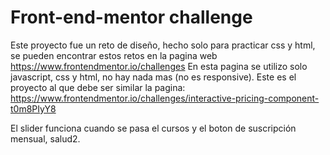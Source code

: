 # Front-end-mentor challenge
Este proyecto fue un reto de diseño, hecho solo para practicar css y html, se pueden encontrar estos retos en la pagina web https://www.frontendmentor.io/challenges
En esta pagina se utilizo solo javascript, css y html, no hay nada mas (no es responsive).
Este es el proyecto al que debe ser similar la pagina: https://www.frontendmentor.io/challenges/interactive-pricing-component-t0m8PIyY8

El slider funciona cuando se pasa el cursos y el boton de suscripción mensual, salud2.
